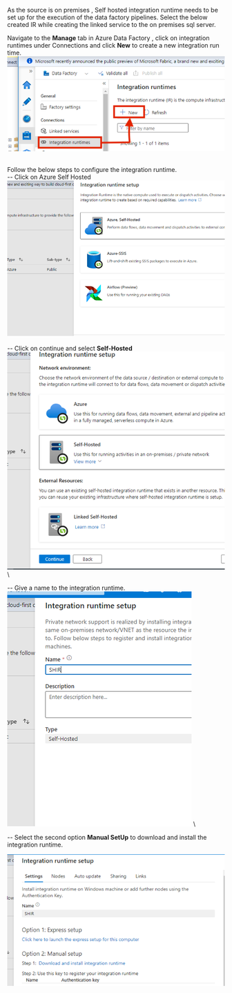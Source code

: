 As the source is on premises , Self hosted integration runtime needs to be set up for the execution of the data factory pipelines.  Select the below created IR while creating the linked service to the on premises sql server.

Navigate to the **Manage** tab in Azure Data Factory , click on integration runtimes under Connections and click **New** to create a new integration run time.
![IR](/ProjectImages/IntegrationRuntime.PNG)


\
Follow the below steps to configure the integration runtime.
\
-- Click on Azure Self Hosted
![IR](/ProjectImages/IntegrationRuntime2.PNG)
\
\
-- Click on continue and select **Self-Hosted**
![IR](/ProjectImages/IntegrationRuntime3.PNG)
\

-- Give a name to the integration runtime.
![IR](/ProjectImages/IntegrationRuntime4.PNG)
\

-- Select the second option **Manual SetUp** to download and install the integration runtime.

![IR](/ProjectImages/IntegrationRuntime5.PNG)



